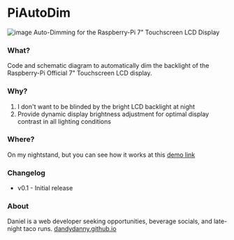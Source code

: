 # PiAutoDim
![image](https://github.com/dandydanny/PiAutoDim/blob/master/screenshot.gif)
Auto-Dimming for the Raspberry-Pi 7" Touchscreen LCD Display

### What?
Code and schematic diagram to automatically dim the backlight of the Raspberry-Pi Official 7" Touchscreen LCD display.

### Why?
1. I don't want to be blinded by the bright LCD backlight at night
1. Provide dynamic display brightness adjustment for optimal display contrast in all lighting conditions

### Where?
On my nightstand, but you can see how it works at this [demo link](https://twitter.com/dandydanny/status/1020504279797379072)

### Changelog
* v0.1 - Initial release

### About
Daniel is a web developer seeking opportunities, beverage socials, and late-night taco runs. [dandydanny.github.io](https://git.io/vxurG)
